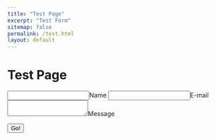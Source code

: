 ```yaml
---
title: "Test Page"
excerpt: "Test Form"
sitemap: false
permalink: /test.html
layout: default
---
```


# Test Page

<form method="POST" action="https://api.staticman.net/v2/entry/BladeFireLight/blog_source/master/comments">
 <!--  <input name="options[redirect]" type="hidden" value="https://my-site.com"> -->
  <input name="options[origin]" type="hidden" value="{{ page.url | absolute_url }}">
  <!-- e.g. "2016-01-02-this-is-a-post" -->
  <input name="options[slug]" type="hidden" value="{{ page.slug }}">
  <label><input name="fields[name]" type="text">Name</label>
  <label><input name="fields[email]" type="email">E-mail</label>
  <label><textarea name="fields[message]"></textarea>Message</label>
  
  <button type="submit">Go!</button>
</form>

